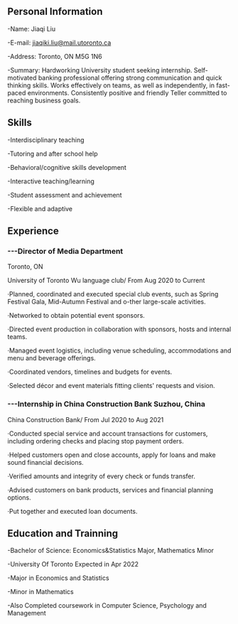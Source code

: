 
## Personal Information

-Name: Jiaqi Liu

-E-mail: jiaqiki.liu@mail.utoronto.ca

-Address: Toronto, ON M5G 1N6

-Summary: Hardworking University student seeking internship. Self-motivated banking professional offering strong communication and quick thinking skills. Works effectively on teams, as well as independently, in fast-paced environments. Consistently positive and friendly Teller committed to reaching business goals.

## Skills
-Interdisciplinary teaching

-Tutoring and after school help 

-Behavioral/cognitive skills development

-Interactive teaching/learning

-Student assessment and achievement 

-Flexible and adaptive

## Experience

### ---Director of Media Department

Toronto, ON

University of Toronto Wu language club/ From Aug 2020 to Current

·Planned, coordinated and executed special club events, such as Spring Festival Gala, Mid-Autumn Festival and o-ther large-scale activities.

·Networked to obtain potential event sponsors.

·Directed event production in collaboration with sponsors, hosts and internal teams. 

·Managed event logistics, including venue scheduling, accommodations and menu and beverage offerings.

·Coordinated vendors, timelines and budgets for events.

·Selected décor and event materials fitting clients' requests and vision.


### ---Internship in China Construction Bank Suzhou, China

China Construction Bank/ From Jul 2020 to Aug 2021

·Conducted special service and account transactions for customers, including ordering checks and placing stop payment orders.

·Helped customers open and close accounts, apply for loans and make sound financial decisions.

·Verified amounts and integrity of every check or funds transfer.

·Advised customers on bank products, services and financial planning options. 

·Put together and executed loan documents.

## Education and Trainning

-Bachelor of Science: Economics&Statistics Major, Mathematics Minor 

-University Of Toronto Expected in Apr 2022

-Major in Economics and Statistics

-Minor in Mathematics

-Also Completed coursework in Computer Science, Psychology and Management

